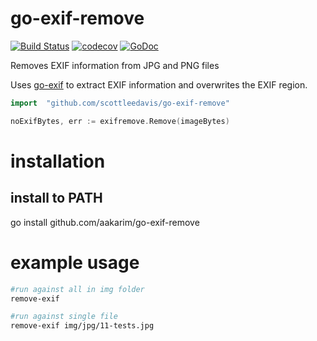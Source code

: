# go-exif-remove
[![Build Status](https://img.shields.io/circleci/project/github/scottleedavis/go-exif-remove/master.svg)](https://circleci.com/gh/scottleedavis/go-exif-remove) [![codecov](https://codecov.io/gh/scottleedavis/go-exif-remove/branch/master/graph/badge.svg)](https://codecov.io/gh/scottleedavis/go-exif-remove)  [![GoDoc](https://godoc.org/github.com/scottleedavis/go-exif-remove?status.svg)](https://godoc.org/github.com/scottleedavis/go-exif-remove)


Removes EXIF information from JPG and PNG files

Uses [go-exif](https://github.com/dsoprea/go-exif) to extract EXIF information and overwrites the EXIF region.

```go
import 	"github.com/scottleedavis/go-exif-remove"

noExifBytes, err := exifremove.Remove(imageBytes)
```

# installation
## install to PATH
go install github.com/aakarim/go-exif-remove

# example usage

```bash
#run against all in img folder
remove-exif

#run against single file
remove-exif img/jpg/11-tests.jpg
```
